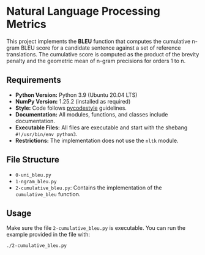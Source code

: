 # Natural Language Processing Metrics

This project implements the **BLEU** function that computes the cumulative n-gram BLEU score for a candidate sentence against a set of reference translations. The cumulative score is computed as the product of the brevity penalty and the geometric mean of n-gram precisions for orders 1 to n.

## Requirements

- **Python Version:** Python 3.9 (Ubuntu 20.04 LTS)
- **NumPy Version:** 1.25.2 (installed as required)
- **Style:** Code follows [pycodestyle](https://pycodestyle.pycqa.org/) guidelines.
- **Documentation:** All modules, functions, and classes include documentation.
- **Executable Files:** All files are executable and start with the shebang `#!/usr/bin/env python3`.
- **Restrictions:** The implementation does not use the `nltk` module.

## File Structure

- `0-uni_bleu.py`
- `1-ngram_bleu.py`
- `2-cumulative_bleu.py`: Contains the implementation of the `cumulative_bleu` function.

## Usage

Make sure the file `2-cumulative_bleu.py` is executable. You can run the example provided in the file with:

```bash
./2-cumulative_bleu.py
